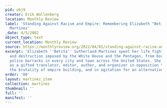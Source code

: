```yaml
---
pid: obj9
creator: Erik Wallenberg
location: Monthly Review
label: 'Standing Against Racism and Empire: Remembering Elizabeth "Betita" Sutherland
  Martinez'
_date: 4/5/2002
object_type: text
current_location: Monthly Review
source: https://monthlyreview.org/2022/04/01/standing-against-racism-and-empire-remembering-elizabeth-betita-sutherland-martinez/
excerpt: 'Elizabeth ''Betita'' Sutherland Martinez spent her life fighting the death
  and destruction imposed by the White House and the Pentagon, from border jails to
  police barracks in every city and town across the United States. She used her powers
  as a gifted translator, editor, author, and organizer in opposition to racism and
  the brutality of empire building, and in agitation for an alternative society. '
order: '08'
layout: martinez_item
collection: martinez
thumbnail: ''
full: ''
manifest: ''
---
```

